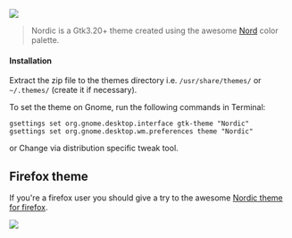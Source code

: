 
![](Art/_banner-github.jpg)

> Nordic is a Gtk3.20+ theme created using the awesome [Nord](https://github.com/arcticicestudio/nord) color palette.

#### Installation

Extract the zip file to the themes directory i.e. `/usr/share/themes/` or `~/.themes/` (create it if necessary).

To set the theme on Gnome, run the following commands in Terminal:

```
gsettings set org.gnome.desktop.interface gtk-theme "Nordic"
gsettings set org.gnome.desktop.wm.preferences theme "Nordic"
```
or Change via distribution specific tweak tool.

## Firefox theme

If you're a firefox user you should give a try to the awesome [Nordic theme for firefox](https://github.com/EliverLara/firefox-nordic-theme).

![](Art/firefox-preview.jpg)